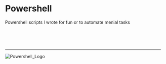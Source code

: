 # Powershell

 Powershell scripts I wrote for fun or to automate menial tasks

<br/>    
<br/>      
<br/>   

-------

![Powershell_Logo](https://raw.githubusercontent.com/PowerShell/PowerShell/master/assets/Powershell_256.png)
